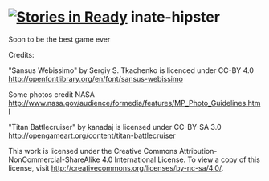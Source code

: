 [![Stories in Ready](https://badge.waffle.io/randomcrispy/inate-hipster.png?label=ready&title=Ready)](https://waffle.io/randomcrispy/inate-hipster)
inate-hipster
=============

Soon to be the best game ever

Credits:

"Sansus Webissimo" by Sergiy S. Tkachenko is licenced under CC-BY 4.0
http://openfontlibrary.org/en/font/sansus-webissimo

Some photos credit NASA
http://www.nasa.gov/audience/formedia/features/MP_Photo_Guidelines.html

"Titan Battlecruiser" by kanadaj is licensed under CC-BY-SA 3.0
http://opengameart.org/content/titan-battlecruiser

This work is licensed under the Creative Commons Attribution-NonCommercial-ShareAlike 4.0 International License. To view a copy of this license, visit http://creativecommons.org/licenses/by-nc-sa/4.0/.
